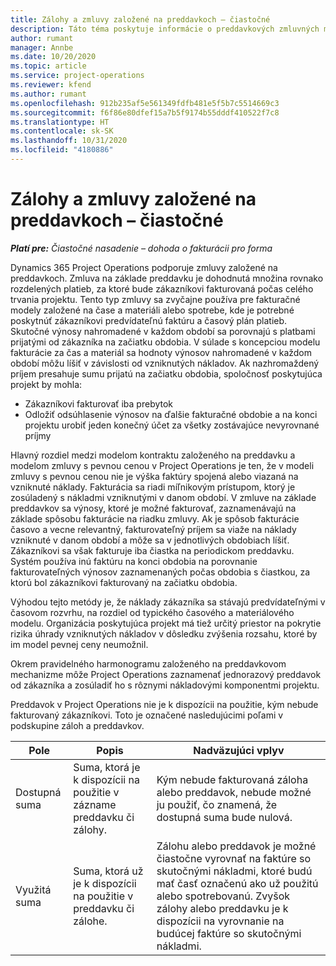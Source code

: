 ```yaml
---
title: Zálohy a zmluvy založené na preddavkoch – čiastočné
description: Táto téma poskytuje informácie o preddavkových zmluvných modeloch a zálohách v Project Operations.
author: rumant
manager: Annbe
ms.date: 10/20/2020
ms.topic: article
ms.service: project-operations
ms.reviewer: kfend
ms.author: rumant
ms.openlocfilehash: 912b235af5e561349fdfb481e5f5b7c5514669c3
ms.sourcegitcommit: f6f86e80dfef15a7b5f9174b55dddf410522f7c8
ms.translationtype: HT
ms.contentlocale: sk-SK
ms.lasthandoff: 10/31/2020
ms.locfileid: "4180886"
---
```

# <a name="advances-and-retainer-based-contracts---lite"></a>Zálohy a zmluvy založené na preddavkoch – čiastočné


_**Platí pre:** Čiastočné nasadenie – dohoda o fakturácii pro forma_

Dynamics 365 Project Operations podporuje zmluvy založené na preddavkoch. Zmluva na základe preddavku je dohodnutá množina rovnako rozdelených platieb, za ktoré bude zákazníkovi fakturovaná počas celého trvania projektu. Tento typ zmluvy sa zvyčajne používa pre fakturačné modely založené na čase a materiáli alebo spotrebe, kde je potrebné poskytnúť zákazníkovi predvídateľnú faktúru a časový plán platieb. Skutočné výnosy nahromadené v každom období sa porovnajú s platbami prijatými od zákazníka na začiatku obdobia. V súlade s koncepciou modelu fakturácie za čas a materiál sa hodnoty výnosov nahromadené v každom období môžu líšiť v závislosti od vzniknutých nákladov. Ak nazhromaždený príjem presahuje sumu prijatú na začiatku obdobia, spoločnosť poskytujúca projekt by mohla:

- Zákazníkovi fakturovať iba prebytok 
- Odložiť odsúhlasenie výnosov na ďalšie fakturačné obdobie a na konci projektu urobiť jeden konečný účet za všetky zostávajúce nevyrovnané príjmy

Hlavný rozdiel medzi modelom kontraktu založeného na preddavku a modelom zmluvy s pevnou cenou v Project Operations je ten, že v modeli zmluvy s pevnou cenou nie je výška faktúry spojená alebo viazaná na vzniknuté náklady. Fakturácia sa riadi míľnikovým prístupom, ktorý je zosúladený s nákladmi vzniknutými v danom období. V zmluve na základe preddavkov sa výnosy, ktoré je možné fakturovať, zaznamenávajú na základe spôsobu fakturácie na riadku zmluvy. Ak je spôsob fakturácie časovo a vecne relevantný, fakturovateľný príjem sa viaže na náklady vzniknuté v danom období a môže sa v jednotlivých obdobiach líšiť. Zákazníkovi sa však fakturuje iba čiastka na periodickom preddavku. Systém používa inú faktúru na konci obdobia na porovnanie fakturovateľných výnosov zaznamenaných počas obdobia s čiastkou, za ktorú bol zákazníkovi fakturovaný na začiatku obdobia.

Výhodou tejto metódy je, že náklady zákazníka sa stávajú predvídateľnými v časovom rozvrhu, na rozdiel od typického časového a materiálového modelu. Organizácia poskytujúca projekt má tiež určitý priestor na pokrytie rizika úhrady vzniknutých nákladov v dôsledku zvýšenia rozsahu, ktoré by im model pevnej ceny neumožnil.

Okrem pravidelného harmonogramu založeného na preddavkovom mechanizme môže Project Operations zaznamenať jednorazový preddavok od zákazníka a zosúladiť ho s rôznymi nákladovými komponentmi projektu.

Preddavok v Project Operations nie je k dispozícii na použitie, kým nebude fakturovaný zákazníkovi. Toto je označené nasledujúcimi poľami v podskupine záloh a preddavkov.

| Pole | Popis | Nadväzujúci vplyv |
| --- | --- | --- |
| Dostupná suma | Suma, ktorá je k dispozícii na použitie v zázname preddavku či zálohy. | Kým nebude fakturovaná záloha alebo preddavok, nebude možné ju použiť, čo znamená, že dostupná suma bude nulová. |
| Využitá suma | Suma, ktorá už je k dispozícii na použitie v preddavku či zálohe. | Zálohu alebo preddavok je možné čiastočne vyrovnať na faktúre so skutočnými nákladmi, ktoré budú mať časť označenú ako už použitú alebo spotrebovanú. Zvyšok zálohy alebo preddavku je k dispozícii na vyrovnanie na budúcej faktúre so skutočnými nákladmi. |
